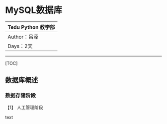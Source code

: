MySQL数据库
==========================

| Tedu Python 教学部 |
| --- |
| Author：吕泽|
| Days：2天|

-----------

[TOC]

## 数据库概述

### 数据存储阶段 

【1】 人工管理阶段

text

































